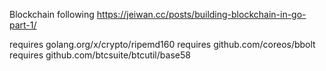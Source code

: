 Blockchain following https://jeiwan.cc/posts/building-blockchain-in-go-part-1/

requires golang.org/x/crypto/ripemd160
requires github.com/coreos/bbolt
requires github.com/btcsuite/btcutil/base58
